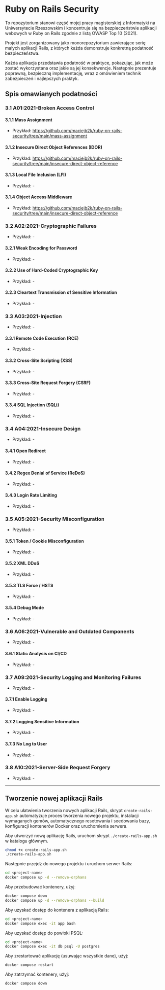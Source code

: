 # Ruby on Rails Security

To repozytorium stanowi część mojej pracy magisterskiej z Informatyki na Uniwersytecie Rzeszowskim i koncentruje się na bezpieczeństwie aplikacji webowych w Ruby on Rails zgodnie z listą OWASP Top 10 (2021).

Projekt jest zorganizowany jako monorepozytorium zawierające serię małych aplikacji Rails, z których każda demonstruje konkretną podatność bezpieczeństwa.

Każda aplikacja przedstawia podatność w praktyce, pokazując, jak może zostać wykorzystana oraz jakie są jej konsekwencje. Następnie prezentuje poprawną, bezpieczną implementację, wraz z omówieniem technik zabezpieczeń i najlepszych praktyk.

## Spis omawianych podatności

### 3.1 A01:2021-Broken Access Control

#### 3.1.1 Mass Assignment
- Przykład: https://github.com/maciejb2k/ruby-on-rails-security/tree/main/mass-assignment

#### 3.1.2 Insecure Direct Object References (IDOR)
- Przykład: https://github.com/maciejb2k/ruby-on-rails-security/tree/main/insecure-direct-object-reference

#### 3.1.3 Local File Inclusion (LFI)
- Przykład: -

#### 3.1.4 Object Access Middleware
- Przykład: https://github.com/maciejb2k/ruby-on-rails-security/tree/main/insecure-direct-object-reference

### 3.2 A02:2021-Cryptographic Failures
- Przykład: -

#### 3.2.1 Weak Encoding for Password
- Przykład: -

#### 3.2.2 Use of Hard-Coded Cryptographic Key
- Przykład: -

#### 3.2.3 Cleartext Transmission of Sensitive Information
- Przykład: -

### 3.3 A03:2021-Injection
- Przykład: -

#### 3.3.1 Remote Code Execution (RCE)
- Przykład: -

#### 3.3.2 Cross-Site Scripting (XSS)
- Przykład: -

#### 3.3.3 Cross-Site Request Forgery (CSRF)
- Przykład: -

#### 3.3.4 SQL Injection (SQLi)
- Przykład: -

### 3.4 A04:2021-Insecure Design
- Przykład: -

#### 3.4.1 Open Redirect
- Przykład: -

#### 3.4.2 Regex Denial of Service (ReDoS)
- Przykład: -

#### 3.4.3 Login Rate Limiting
- Przykład: -

### 3.5 A05:2021-Security Misconfiguration
- Przykład: -

#### 3.5.1 Token / Cookie Misconfiguration
- Przykład: -

#### 3.5.2 XML DDoS
- Przykład: -

#### 3.5.3 TLS Force / HSTS
- Przykład: -

#### 3.5.4 Debug Mode
- Przykład: -

### 3.6 A06:2021-Vulnerable and Outdated Components
- Przykład: -

#### 3.6.1 Static Analysis on CI/CD
- Przykład: -

### 3.7 A09:2021-Security Logging and Monitoring Failures
- Przykład: -

#### 3.7.1 Enable Logging
- Przykład: -

#### 3.7.2 Logging Sensitive Information
- Przykład: -

#### 3.7.3 No Log to User
- Przykład: -

### 3.8 A10:2021-Server-Side Request Forgery
- Przykład: -

---

## Tworzenie nowej aplikacji Rails

W celu ułatwienia tworzenia nowych aplikacji Rails, skrypt `create-rails-app.sh` automatyzuje proces tworzenia nowego projektu, instalacji wymaganych gemów, automatycznego resetowania i seedowania bazy, konfiguracji kontenerów Docker oraz uruchomienia serwera.

Aby utworzyć nową aplikację Rails, uruchom skrypt `./create-rails-app.sh` w katalogu głównym.
```bash
chmod +x create-rails-app.sh
./create-rails-app.sh
```

Następnie przejdź do nowego projektu i uruchom serwer Rails:
```bash
cd <project-name>
docker compose up -d --remove-orphans
```

Aby przebudować kontenery, użyj:
```bash
docker compose down
docker compose up -d --remove-orphans --build
```

Aby uzyskać dostęp do kontenera z aplikacją Rails:
```bash
cd <project-name>
docker compose exec -it app bash
```

Aby uzyskać dostęp do powłoki PSQL:
```bash
cd <project-name>
docker compose exec -it db psql -U postgres
```

Aby zrestartować aplikację (usuwając wszystkie dane), użyj:
```bash
docker compose restart
```

Aby zatrzymać kontenery, użyj:
```bash
docker compose down
```
